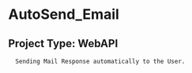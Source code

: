 # AutoSend_Email

## Project Type: WebAPI ##

      Sending Mail Response automatically to the User.
